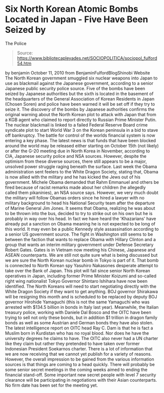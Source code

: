 # Six North Korean Atomic Bombs Located in Japan - Five Have Been Seized by 
The Police

> Source: https://www.bibliotecapleyades.net/SOCIOPOLITICA/sociopol_fulford54.htm

by benjamin
October 11, 2010
from
BenjaminFulfordBlogShinobi Website
The North Korean government smuggled six nuclear
weapons into Japan to use as blackmail against the Japanese government,
according to a senior Japanese public security police source.
Five of the bombs have been seized by Japanese
authorities but the sixth is located in the basement of the headquarters of
the General Association of Korean Residents in Japan (Chosen Soren) and
police have been warned it will be set off if they try to seize it. The
discovery of the bombs by Japanese authorities confirms the original warning
about the North Korean plot to attack with Japan that from a KGB agent who
claimed to report directly to Russian Prime Minister Putin.
The nuclear blackmail is linked to a failed
Federal Reserve Board crime syndicate plot to start World War 3 on the
Korean peninsula in a bid to stave off bankruptcy.
The battle for control of the worlds financial system is now entering a key
phase. The latest news is that funds that have been blocked around the world
may be released either starting on October 15th (not likely) or after the
G-20 meeting due in North Korea in November, according to CIA, Japanese
security police and NSA sources.
However, despite the optimism from these diverse sources, there still
appears to be a major, unsolved power struggle raging beneath the surface.
Last week the
Obama administration sent feelers to the
White Dragon Society,
stating that,
Obama is now allied with the military and he has kicked the
Jews out of his government.
Michele Obama demanded that Rahm Emmanuel and
others be fired because of racist remarks made about her children (he
allegedly called them pikaninies), an NSA source says.
However, we very much doubt the military will
follow Obamas orders since he hired a lawyer with no military background to
head his National Security team after the departure of Marine General Jim
Jones. It seems that Obama, realizing he was about to be thrown into the
bus, decided to try to strike out on his own but he is probably in way over
his head.
In fact we have heard the 'Khazarians' have already put a sanction on Obama
meaning he is not expected to be long of this world. It may even be a public
Kennedy style assassination according to a senior US government source.
The fight in Washington still seems to be between the faction that wants to
replace Obama with Hillary Clinton and a group that wants an interim
military government under Defense Secretary Robert Gates.
Gates is in Vietnam now meeting his Chinese, Japanese and ASEAN
counterparts. We are still not quite sure what is being discussed but we are
sure the North Korean nuclear bomb in Tokyo is part of it. That bomb is
connected to North Korean spy Yasuhiro Nakasones desperate attempt to take
over the Bank of Japan.
This plot will fail since senior North Korean
operatives in Japan, including former Prime Minister Koizumi and so-called
right wing nationalist Tokyo Governor Shintaro Ishihara have now been
identified. The North Koreans will need to start negotiating directly with
the White Dragon Society if they want to get anything.
BOJ governor Shirakawa will be resigning this month and is scheduled to be
replaced by deputy BOJ governor Hirohide Yamaguchi (this is not the same
Yamaguchi who was arrested with $134.5 billion in bonds in Italy last year).
Meanwhile, the Italian treasury police, working with
Daniele Dal Bosco and
the OITC have been trying to sell not only these bonds, but in addition $1
trillion in dragon family bonds as well as some Austrian and German bonds
they have also stolen.
The latest intelligence report on OITC head
Ray C. Dam is that he is fact a
Muslim born in Kurdistan who has no royal blood. Nor does he have the
university degrees he claims to have. The OITC also never had a UN charter
like they claim but rather they pretended to have taken over former
Indonesian President Soekarnos charter.
There is a lot of information that we are now receiving that we cannot yet
publish for a variety of reasons.
However, the overall impression to be gained
from the various information sources is that things are coming to a head
quickly. There will probably be some senior secret meetings in the coming
weeks aimed to ending the financial stand-off. Some important new secret
people with level 7 security clearance will be participating in
negotiations with their Asian counterparts.
No firm date has been set for the meeting yet.
